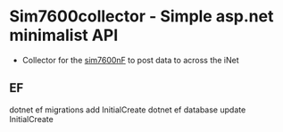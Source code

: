 # Sim7600collector - Simple asp.net minimalist API
- Collector for the [sim7600nF](https://github.com/Proxicon/sim7600nF) to post data to across the iNet

## EF
dotnet ef migrations add InitialCreate
dotnet ef database update InitialCreate
